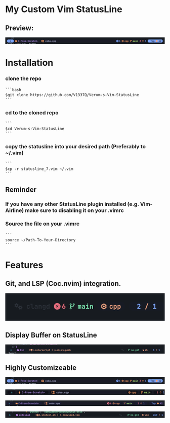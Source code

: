 
# My Custom Vim StatusLine

## Preview:

![Alt text](./assets/image1.png)

# Installation

### clone the repo
	```bash
	$git clone https://github.com/V1337Q/Verum-s-Vim-StatusLine
	```

### cd to the cloned repo

	```
	$cd Verum-s-Vim-StatusLine
	```

### copy the statusline into your desired path (Preferably to ~/.vim)

	```
	$cp -r statusline_7.vim ~/.vim
	```
## Reminder

### If you have any other StatusLine plugin installed (e.g. Vim-Airline) make sure to disabling it on your .vimrc

### Source the file on your .vimrc

	```
	source ~/Path-To-Your-Directory
	```

# Features

## Git, and LSP (Coc.nvim) integration.
![Alt text](./assets/git-integration.png)

## Display Buffer on StatusLine 
![Alt text](./assets/buffer-showcase.png)


##  Highly Customizeable


![Alt text](./assets/image1.png)

![Alt text](./assets/image2.png)

![Alt text](./assets/image3.png)

![Alt text](./assets/image4.png)








